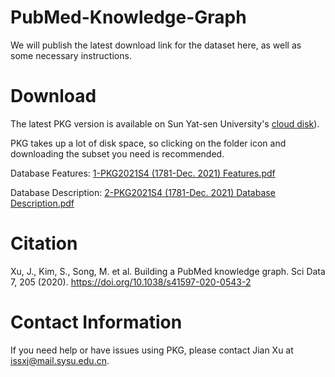 # PubMed-Knowledge-Graph
We will publish the latest download link for the dataset here, as well as some necessary instructions.

# Download
The latest PKG version is available on Sun Yat-sen University's [cloud disk](https://pan.sysu.edu.cn/#/link/EF1C89E4F3B85F4FDE6FFB1C630E2D23&lang=en)).

PKG takes up a lot of disk space, so clicking on the folder icon and downloading the subset you need is recommended.


Database Features: [1-PKG2021S4 (1781-Dec. 2021) Features.pdf](https://github.com/PubMedKG/PubMedKG.github.io/blob/main/1-PKG2021S4%20(1781-Dec.%202021)%20Features.pdf)


Database Description: [2-PKG2021S4 (1781-Dec. 2021) Database Description.pdf](https://github.com/PubMedKG/PubMedKG.github.io/blob/main/2-PKG2021S4%20(1781-Dec.%202021)%20Database%20Description.pdf)

# Citation
Xu, J., Kim, S., Song, M. et al. Building a PubMed knowledge graph. Sci Data 7, 205 (2020). https://doi.org/10.1038/s41597-020-0543-2

# Contact Information
If you need help or have issues using PKG, please contact Jian Xu at issxj@mail.sysu.edu.cn.

